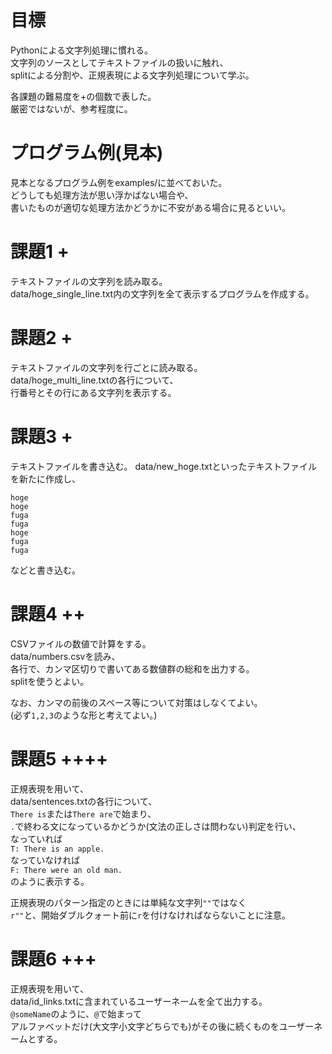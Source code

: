 # 目標
Pythonによる文字列処理に慣れる。  
文字列のソースとしてテキストファイルの扱いに触れ、  
splitによる分割や、正規表現による文字列処理について学ぶ。

各課題の難易度を+の個数で表した。  
厳密ではないが、参考程度に。

# プログラム例(見本)
見本となるプログラム例をexamples/に並べておいた。  
どうしても処理方法が思い浮かばない場合や、  
書いたものが適切な処理方法かどうかに不安がある場合に見るといい。

# 課題1 +
テキストファイルの文字列を読み取る。  
data/hoge_single_line.txt内の文字列を全て表示するプログラムを作成する。

# 課題2 +
テキストファイルの文字列を行ごとに読み取る。  
data/hoge_multi_line.txtの各行について、  
行番号とその行にある文字列を表示する。

# 課題3 +
テキストファイルを書き込む。
data/new_hoge.txtといったテキストファイルを新たに作成し、  

```
hoge
hoge
fuga
fuga
hoge
fuga
fuga
```

などと書き込む。

# 課題4 ++
CSVファイルの数値で計算をする。  
data/numbers.csvを読み、  
各行で、カンマ区切りで書いてある数値群の総和を出力する。  
splitを使うとよい。

なお、カンマの前後のスペース等について対策はしなくてよい。  
(必ず`1,2,3`のような形と考えてよい。)

# 課題5 ++++
正規表現を用いて、  
data/sentences.txtの各行について、  
`There is`または`There are`で始まり、  
`.`で終わる文になっているかどうか(文法の正しさは問わない)判定を行い、  
なっていれば  
`T: There is an apple.`  
なっていなければ  
`F: There were an old man.`  
のように表示する。

正規表現のパターン指定のときには単純な文字列`""`ではなく  
`r""`と、開始ダブルクォート前に`r`を付けなければならないことに注意。

# 課題6 +++
正規表現を用いて、  
data/id_links.txtに含まれているユーザーネームを全て出力する。  
`@someName`のように、`@`で始まって  
アルファベットだけ(大文字小文字どちらでも)がその後に続くものをユーザーネームとする。
